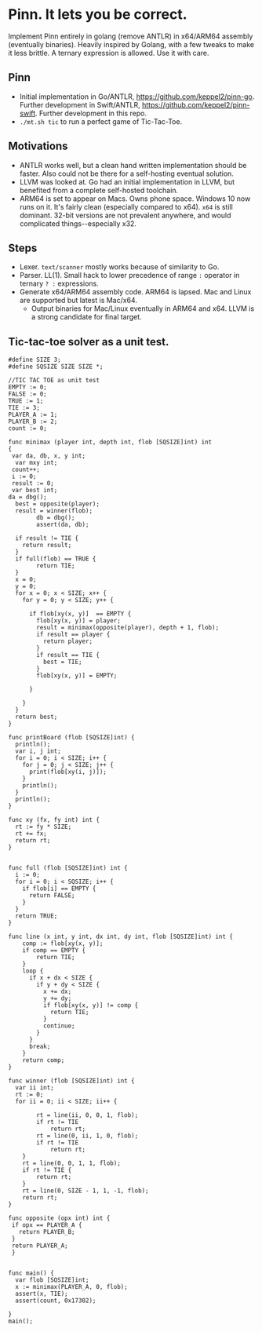 # Pinn. It lets you be correct.

Implement Pinn entirely in golang (remove ANTLR) in x64/ARM64 assembly (eventually binaries). Heavily inspired by Golang, with a few tweaks to make it less brittle. A ternary expression is allowed. Use it with care.

## Pinn
- Initial implementation in Go/ANTLR, https://github.com/keppel2/pinn-go. Further development in Swift/ANTLR, https://github.com/keppel2/pinn-swift. Further development in this repo.
- `./mt.sh tic` to run a perfect game of Tic-Tac-Toe.
## Motivations

- ANTLR works well, but a clean hand written implementation should be faster. Also could not be there for a self-hosting eventual solution.
- LLVM was looked at. Go had an initial implementation in LLVM, but benefited from a complete self-hosted toolchain.
- ARM64 is set to appear on Macs. Owns phone space. Windows 10 now runs on it. It's fairly clean (especially compared to x64). `x64` is still dominant. 32-bit versions are not prevalent anywhere, and would complicated things--especially x32.

## Steps

- Lexer. `text/scanner` mostly works because of similarity to Go.
- Parser. LL(1). Small hack to lower precedence of range `:` operator in ternary `? :` expressions.
- Generate x64/ARM64 assembly code. ARM64 is lapsed. Mac and Linux are supported but latest is Mac/x64.
  - Output binaries for Mac/Linux eventually in ARM64 and x64. LLVM is a strong candidate for final target.

## Tic-tac-toe solver as a unit test.

```
#define SIZE 3;
#define SQSIZE SIZE SIZE *;

//TIC TAC TOE as unit test
EMPTY := 0;
FALSE := 0;
TRUE := 1;
TIE := 3;
PLAYER_A := 1;
PLAYER_B := 2;
count := 0;

func minimax (player int, depth int, flob [SQSIZE]int) int
{
 var da, db, x, y int;
  var mxy int;
 count++;
 i := 0;
 result := 0;
 var best int;
da = dbg();
  best = opposite(player);
  result = winner(flob);
        db = dbg();
        assert(da, db);

  if result != TIE {
    return result;
  }
  if full(flob) == TRUE {
        return TIE;
  }
  x = 0;
  y = 0;
  for x = 0; x < SIZE; x++ {
    for y = 0; y < SIZE; y++ {

      if flob[xy(x, y)]  == EMPTY {
        flob[xy(x, y)] = player;
        result = minimax(opposite(player), depth + 1, flob);
        if result == player {
          return player;
        }
        if result == TIE {
          best = TIE;
        }
        flob[xy(x, y)] = EMPTY;
 
      }

    }
  }
  return best;
}

func printBoard (flob [SQSIZE]int) {
  println();
  var i, j int;
  for i = 0; i < SIZE; i++ {
    for j = 0; j < SIZE; j++ {
      print(flob[xy(i, j)]);
    }
    println();
  }
  println();
}

func xy (fx, fy int) int {
  rt := fy * SIZE;
  rt += fx;
  return rt;
}


func full (flob [SQSIZE]int) int {
  i := 0;
  for i = 0; i < SQSIZE; i++ {
    if flob[i] == EMPTY {
      return FALSE;
    }
  }
  return TRUE;
}

func line (x int, y int, dx int, dy int, flob [SQSIZE]int) int {
    comp := flob[xy(x, y)];
    if comp == EMPTY {
        return TIE;
    }
    loop {
      if x + dx < SIZE {
        if y + dy < SIZE {
          x += dx;
          y += dy;
          if flob[xy(x, y)] != comp {
            return TIE;
          }
          continue;
        }
      }
      break;
    }
    return comp;
}

func winner (flob [SQSIZE]int) int {
  var ii int;
  rt := 0;
  for ii = 0; ii < SIZE; ii++ {

        rt = line(ii, 0, 0, 1, flob);
        if rt != TIE
            return rt;
        rt = line(0, ii, 1, 0, flob);
        if rt != TIE
            return rt;
    }
    rt = line(0, 0, 1, 1, flob);
    if rt != TIE {
        return rt;
    }
    rt = line(0, SIZE - 1, 1, -1, flob);
    return rt;
}

func opposite (opx int) int { 
 if opx == PLAYER_A {
   return PLAYER_B;
 }
 return PLAYER_A;
 }


func main() {
  var flob [SQSIZE]int;
  x := minimax(PLAYER_A, 0, flob);
  assert(x, TIE);
  assert(count, 0x17302);
  
}
main();
```
